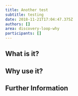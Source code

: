 ```yaml
---
title: Another test
subtitle: testing
date: 2018-11-21T17:04:47.375Z
authors: []
area: discovery-loop-why
participants: []
---
```

## What is it? 

## Why use it? 

## Further Information

